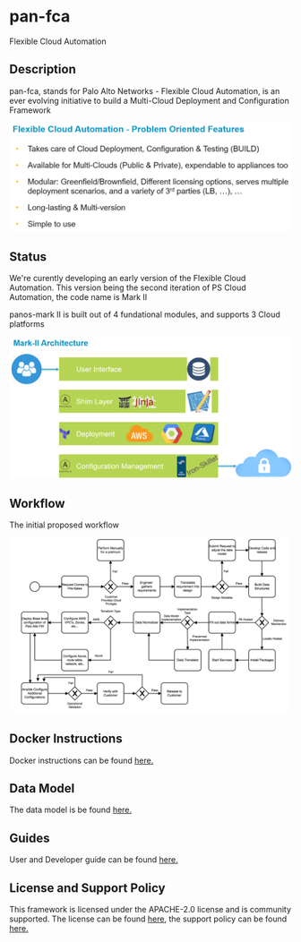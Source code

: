 
# pan-fca
Flexible Cloud Automation

## Description

pan-fca, stands for Palo Alto Networks - Flexible Cloud Automation, is an ever evolving initiative to build a Multi-Cloud Deployment and Configuration Framework

<p float="left">
  <img src="/images/panosmarkpof.PNG" width="700" />
</p>


## Status
We're curently developing an early version of the Flexible Cloud Automation.
This version being the second iteration of PS Cloud Automation, the code name is Mark II

panos-mark II is built out of 4 fundational modules, and supports 3 Cloud platforms 

<p float="left">
  <img src="/images/MarkIIArchi.PNG" width="600" />
</p>

## Workflow
The initial proposed workflow

<p float="left">
  <img src="/images/workflow.png" width="500" />
</p>

## Docker Instructions

Docker instructions can be found [here.](./docs/Docker_Instructions_Readme.md)


## Data Model

The data model is be found [here.](./docs/DATA_MODEL.md)


## Guides
User and Developer guide can be found [here.](./docs/overview.md)


## License and Support Policy
This framework is licensed under the APACHE-2.0 license and is community supported. The license can be found [here](./LICENSE), the support policy can be found [here.](./SUPPORT_POLICY)
